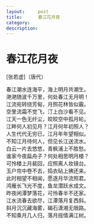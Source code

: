 ```yaml
---
layout:     post
title:      春江花月夜
category:
description:
---
```


# 春江花月夜

[张若虚]〔唐代〕

春江潮水连海平，海上明月共潮生。  
滟滟随波千万里，何处春江无月明！  
江流宛转绕芳甸，月照花林皆似霰。  
空里流霜不觉飞，汀上白沙看不见。  
江天一色无纤尘，皎皎空中孤月轮。  
江畔何人初见月？江月何年初照人？  
人生代代无穷已，江月年年望相似。  
不知江月待何人，但见长江送流水。  
白云一片去悠悠，青枫浦上不胜愁。  
谁家今夜扁舟子？何处相思明月楼？  
可怜楼上月裴回，应照离人妆镜台。  
玉户帘中卷不去，捣衣砧上拂还来。  
此时相望不相闻，愿逐月华流照君。  
鸿雁长飞光不度，鱼龙潜跃水成文。  
昨夜闲潭梦落花，可怜春半不还家。  
江水流春去欲尽，江潭落月复西斜。  
斜月沉沉藏海雾，碣石潇湘无限路。  
不知乘月几人归，落月摇情满江树。
